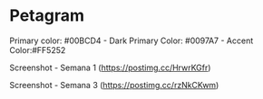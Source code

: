 # Petagram

Primary color: #00BCD4 -
Dark Primary Color: #0097A7 -
Accent Color:#FF5252

Screenshot - Semana 1 (https://postimg.cc/HrwrKGfr)

Screenshot - Semana 3 (https://postimg.cc/rzNkCKwm)
